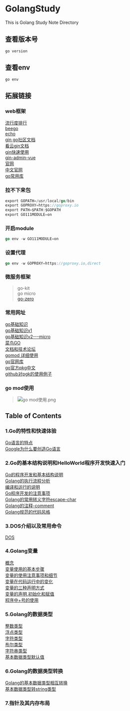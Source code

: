 # GolangStudy

This is Golang Study Note Directory

## 查看版本号

`go version`

## 查看env

`go env`

## 拓展链接

### web框架

[流行度排行](https://github.com/speedwheel/awesome-go-web-frameworks/blob/master/README.md#popularity)  
[beego](https://beego.me/products)  
[echo](https://echo.labstack.com/)  
[gin go社区文档](https://learnku.com/docs/gin-gonic/2019)  
[看云gin文档](https://www.kancloud.cn/shuangdeyu/gin_book/949418)  
[gin快速使用](https://www.jianshu.com/p/98965b3ff638)  
[gin-admin-vue](https://www.gin-vue-admin.com/docs/gorm)  
[官网](https://golang.org/dl/)  
[中文官网](https://go-zh.org/pkg/)  
[go常用库](https://github.com/jobbole/awesome-go-cn)  

### 拉不下来包

```Go
export GOPATH=/usr/local/go/bin
export GOPROXY=https://goproxy.io
export PATH=$PATH:$GOPATH
export GO111MODULE=on
```

### 开启module

```Go
go env -w GO111MODULE=on
```

### 设置代理

```Go
go env -w GOPROXY=https://goproxy.io,direct
```

### 微服务框架

> go-kit  
> go micro  
> [go-zero](https://go-zero.dev/cn/)  

### 常用网址

[go基础知识](http://www.topgoer.com)  
[go基础知识v1](https://chai2010.cn/advanced-go-programming-book/ch5-web/ch5-03-middleware.html)  
[go基础知识v2---micro](https://www.qfgolang.com/?special=go-microweifuwukuangjia&pid=2650)  
[菜鸟GO](https://www.runoob.com/go/go-tutorial.html)  
[文档和技术论坛](https://learnku.com/go)  
[gomod 详细使用](https://www.jianshu.com/p/760c97ff644c)  
[go官网库](https://golang.org/pkg/)  
[go官方pkg中文](https://studygolang.com/static/pkgdoc/main.html)  
[github对pgk的使用例子](https://github.com/astaxie/gopkg)  

### go mod使用

> ![go mod使用.png](./source/picture/go%20mod使用.jpg)  

## Table of Contents

### 1.Go的特性和快速体验

[Go语言的特点](./基础篇/1.Go的特性和快速体验/Go的特性和快速体验.md#Go语言的特点)  
[Google为什么要创造Go语言](./基础篇/1.Go的特性和快速体验/Go的特性和快速体验.md#Google为什么要创造Go语言)

### 2.Go的基本结构说明和HelloWorld程序开发快速入门

[Go的程序开发和基本结构说明](./基础篇/2.Go的基本结构说明和HelloWorld程序开发快速入门/Go的基本结构说明和HelloWorld程序开发快速入门.md#Go的程序开发和基本结构说明)  
[Golang的执行流程分析](./基础篇/2.Go的基本结构说明和HelloWorld程序开发快速入门/Go的基本结构说明和HelloWorld程序开发快速入门.md#Golang的执行流程分析)  
[编译和运行的说明](./基础篇/2.Go的基本结构说明和HelloWorld程序开发快速入门/Go的基本结构说明和HelloWorld程序开发快速入门.md#编译和运行的说明)  
[Go程序开发的注意事项](./基础篇/2.Go的基本结构说明和HelloWorld程序开发快速入门/Go的基本结构说明和HelloWorld程序开发快速入门.md#Go程序开发的注意事项)  
[Golang的常用转义字符escape-char](./基础篇/2.Go的基本结构说明和HelloWorld程序开发快速入门/Go的基本结构说明和HelloWorld程序开发快速入门.md#Golang的常用转义字符escape-char)  
[Golang的注释-comment](./基础篇/2.Go的基本结构说明和HelloWorld程序开发快速入门/Go的基本结构说明和HelloWorld程序开发快速入门.md#Golang的注释-comment)  
[Golang规范的代码风格](./基础篇/2.Go的基本结构说明和HelloWorld程序开发快速入门/Go的基本结构说明和HelloWorld程序开发快速入门.md#Golang规范的代码风格)  

### 3.DOS介绍以及常用命令

[DOS](./基础篇/3.DOS介绍以及常用命令/DOS.md#DOS)  

### 4.Golang变量

[概念](./基础篇/4.Golang变量/Golang变量.md#概念)  
[变量使用的基本步骤](./基础篇/4.Golang变量/Golang变量.md#变量使用的基本步骤)  
[变量的使用注意事项和细节](./基础篇/4.Golang变量/Golang变量.md#变量的使用注意事项和细节)  
[变量在代码运行中的变化](./基础篇/4.Golang变量/Golang变量.md#变量在代码运行中的变化)  
[变量的三种声明方式](./基础篇/4.Golang变量/Golang变量.md#变量的三种声明方式)  
[变量的声明,初始化和赋值](./基础篇/4.Golang变量/Golang变量.md#变量的声明,初始化和赋值)  
[程序中+号的使用](./基础篇/4.Golang变量/Golang变量.md#程序中+号的使用)  

### 5.Golang的数据类型

[整数类型](./基础篇/5.Golang的数据类型/Golang的数据类型.md#整数类型)  
[浮点类型](./基础篇/5.Golang的数据类型/Golang的数据类型.md#浮点类型)  
[字符类型](./基础篇/5.Golang的数据类型/Golang的数据类型.md#字符类型)  
[布尔类型](./基础篇/5.Golang的数据类型/Golang的数据类型.md#布尔类型)  
[字符串类型](./基础篇/5.Golang的数据类型/Golang的数据类型.md#字符串类型)  
[基本数据类型默认值](./基础篇/5.Golang的数据类型/Golang的数据类型.md#基本数据类型默认值)  

### 6.Golang的数据类型转换

[Golang的基本数据类型相互转换](./基础篇/6.Golang的基本数据相互转换/Golang的基本数据相互转换.md#Golang的基本数据类型相互转换)  
[基本数据类型转string类型](./基础篇/6.Golang的基本数据相互转换/Golang的基本数据相互转换.md#基本数据类型和string类型的转换)  

### 7.指针及其内存布局
